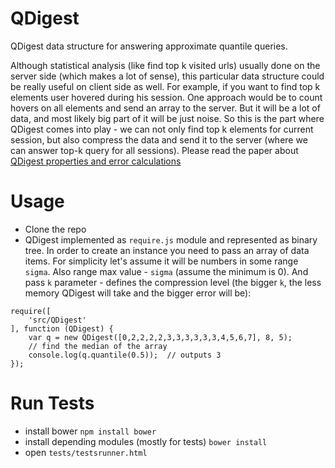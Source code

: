 # QDigest
QDigest data structure for answering approximate quantile queries.

Although statistical analysis (like find top k visited urls) usually done on the server side (which makes a lot of sense), this particular data structure could be really useful on client side as well.
For example, if you want to find top k elements user hovered during his session. One approach would be to count hovers on all elements and send an array to the server. But it will be a lot of data, and most likely big part of it will be just noise. So this is the part where QDigest comes into play - we can not only find top k elements for current session, but also compress the data and send it to the server (where we can answer top-k query for all sessions).
Please read the paper about [QDigest properties and error calculations](http://www.inf.fu-berlin.de/lehre/WS11/Wireless/papers/AgrQdigest.pdf)

# Usage
- Clone the repo
- QDigest implemented as `require.js` module and represented as binary tree. In order to create an instance you need to pass an array of data items. For simplicity let's assume it will be numbers in some range `sigma`. Also range max value - `sigma` (assume the minimum is 0). And pass `k` parameter - defines the compression level (the bigger `k`, the less memory QDigest will take and the bigger error will be):

```
require([
	'src/QDigest'
], function (QDigest) {
	var q = new QDigest([0,2,2,2,2,3,3,3,3,3,3,4,5,6,7], 8, 5);
	// find the median of the array
	console.log(q.quantile(0.5));  // outputs 3
});
```

# Run Tests
- install bower `npm install bower`
- install depending modules (mostly for tests) `bower install`
- open `tests/testsrunner.html`
